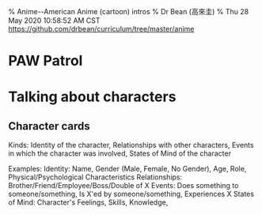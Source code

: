 % Anime--American Anime (cartoon) intros
% Dr Bean (高來圭)
% Thu 28 May 2020 10:58:52 AM CST
  https://github.com/drbean/curriculum/tree/master/anime

# PAW Patrol


# Talking about characters

## Character cards

Kinds: Identity of the character, Relationships with other characters, Events in which the character was involved, States of Mind of the character

Examples:
Identity: Name, Gender (Male, Female, No Gender), Age, Role, Physical/Psychological Characteristics
Relationships: Brother/Friend/Employee/Boss/Double of X
Events: Does something to someone/something, Is X'ed by someone/something, Experiences X
States of Mind: Character's Feelings, Skills, Knowledge,
